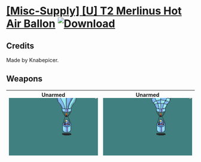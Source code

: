 # [\[Misc-Supply\] \[U\] T2 Merlinus Hot Air Ballon](./) [![Download](https://img.shields.io/badge/Download-%5BMisc--Supply%5D%20%5BU%5D%20T2%20Merlinus%20Hot%20Air%20Ballon-red)](https://minhaskamal.github.io/DownGit/#/home?url=https://github.com/Klokinator/FE-Repo/tree/main/Battle%20Animations/Bards,%20Dancers,%20Suppliers,%20Misc/%5BMisc-Supply%5D%20%5BU%5D%20T2%20Merlinus%20Hot%20Air%20Ballon)
## Credits

Made by Knabepicer.

## Weapons

| <b>Unarmed</b><br/><img alt="Unarmed animation" src="./8.%20Unarmed/Unarmed.gif"/> | <b>Unarmed</b><br/><img alt="Unarmed animation" src="./8.%20Unarmed%20(Checkered)/Unarmed.gif"/> |
| :---: | :---: |
